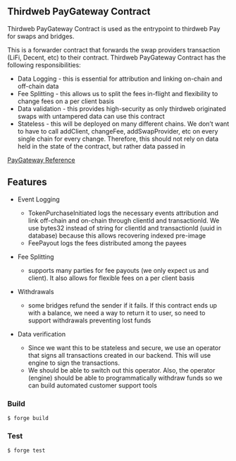 ## **Thirdweb PayGateway Contract**

Thirdweb PayGateway Contract is used as the entrypoint to thirdweb Pay for swaps and bridges.

This is a forwarder contract that forwards the swap providers transaction (LiFi, Decent, etc) to their contract. Thirdweb PayGateway Contract has the following responsibilities:

- Data Logging - this is essential for attribution and linking on-chain and off-chain data
- Fee Splitting - this allows us to split the fees in-flight and flexibility to change fees on a per client basis
- Data validation - this provides high-security as only thirdweb originated swaps with untampered data can use this contract
- Stateless - this will be deployed on many different chains. We don’t want to have to call addClient, changeFee, addSwapProvider, etc on every single chain for every change. Therefore, this should not rely on data held in the state of the contract, but rather data passed in

[PayGateway Reference](img/gateway.png)

## Features

- Event Logging
  - TokenPurchaseInitiated logs the necessary events attribution and link off-chain and on-chain through clientId and transactionId. We use bytes32 instead of string for clientId and transactionId (uuid in database) because this allows recovering indexed pre-image
  - FeePayout logs the fees distributed among the payees
- Fee Splitting
  - supports many parties for fee payouts (we only expect us and client). It also allows for flexible fees on a per client basis
- Withdrawals
  - some bridges refund the sender if it fails. If this contract ends up with a balance, we need a way to return it to user, so need to support withdrawals preventing lost funds
- Data verification

  - Since we want this to be stateless and secure, we use an operator that signs all transactions created in our backend. This will use engine to sign the transactions.
  - We should be able to switch out this operator. Also, the operator (engine) should be able to programmatically withdraw funds so we can build automated customer support tools

### Build

```shell
$ forge build
```

### Test

```shell
$ forge test
```
